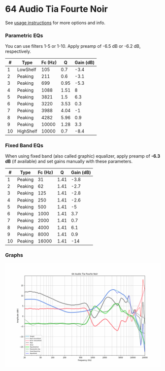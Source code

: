 # 64 Audio Tia Fourte Noir
See [usage instructions](https://github.com/jaakkopasanen/AutoEq#usage) for more options and info.

### Parametric EQs
You can use filters 1-5 or 1-10. Apply preamp of -6.5 dB or -6.2 dB, respectively.

|   # | Type      |   Fc (Hz) |    Q |   Gain (dB) |
|-----|-----------|-----------|------|-------------|
|   1 | LowShelf  |       105 | 0.7  |        -3.4 |
|   2 | Peaking   |       211 | 0.6  |        -3.1 |
|   3 | Peaking   |       699 | 0.95 |        -5.3 |
|   4 | Peaking   |      1088 | 1.51 |         8   |
|   5 | Peaking   |      3821 | 1.5  |         6.3 |
|   6 | Peaking   |      3220 | 3.53 |         0.3 |
|   7 | Peaking   |      3988 | 4.04 |        -1   |
|   8 | Peaking   |      4282 | 5.96 |         0.9 |
|   9 | Peaking   |     10000 | 1.28 |         3.3 |
|  10 | HighShelf |     10000 | 0.7  |        -8.4 |

### Fixed Band EQs
When using fixed band (also called graphic) equalizer, apply preamp of **-6.3 dB** (if available) and set gains manually with these parameters.

|   # | Type    |   Fc (Hz) |    Q |   Gain (dB) |
|-----|---------|-----------|------|-------------|
|   1 | Peaking |        31 | 1.41 |        -3.8 |
|   2 | Peaking |        62 | 1.41 |        -2.7 |
|   3 | Peaking |       125 | 1.41 |        -2.8 |
|   4 | Peaking |       250 | 1.41 |        -2.6 |
|   5 | Peaking |       500 | 1.41 |        -5   |
|   6 | Peaking |      1000 | 1.41 |         3.7 |
|   7 | Peaking |      2000 | 1.41 |         0.7 |
|   8 | Peaking |      4000 | 1.41 |         6.1 |
|   9 | Peaking |      8000 | 1.41 |         0.9 |
|  10 | Peaking |     16000 | 1.41 |       -14   |

### Graphs
![](./64%20Audio%20Tia%20Fourte%20Noir.png)
